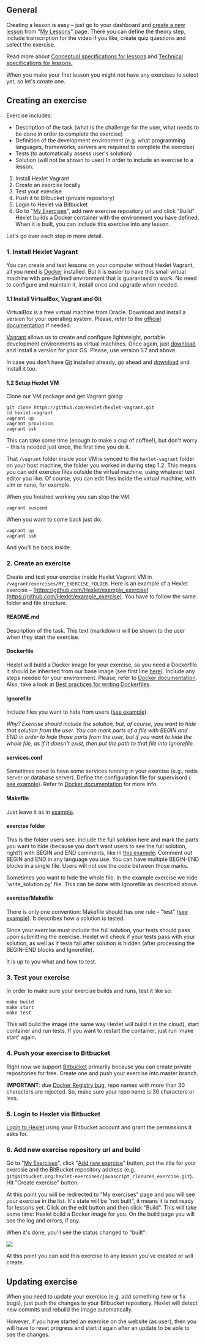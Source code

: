 ## General

Creating a lesson is easy – just go to your dashboard and [create a new lesson](http://hexlet.io/account/lessons/new?locale=en) from "[My Lessons](http://hexlet.io/account/lessons)" page. There you can define the theory step, include transcription for the video if you like, create quiz questions and select the exercise.

Read more about [Conceptual specifications for lessons](http://feedback.hexlet.io/knowledgebase/articles/489631) and [Technical specifications for lessons.﻿](http://feedback.hexlet.io/knowledgebase/articles/489636)

When you make your first lesson you might not have any exercises to select yet, so let's create one.

## Creating an exercise

Exercise includes:

* Description of the task (what is the challenge for the user, what needs to be done in order to complete the
 exercise)
* Definition of the development environment (e.g. what programming languages, frameworks, servers are required to complete the exercise)
* Tests (to automatically assess user's solution)
* Solution (will not be shown to user)
In order to include an exercise to a lesson:

1. Install Hexlet Vagrant
2. Create an exercise locally
3. Test your exercise
4. Push it to Bitbucket (private repository)
5. Login to Hexlet via Bitbucket
6. Go to "[My Exercises](http://hexlet.io/account/exercises)", add new exercise repository url and click
 "Build"
Hexlet builds a Docker container with the environment you have defined. When it is built, you can include this exercise into any lesson.

Let's go over each step in more detail.

### 1. Install Hexlet Vagrant

You can create and test lessons on your computer without Hexlet Vagrant, all you need is [Docker](http://docker.io) installed. But it is easier to have this small virtual machine with pre-defined environment that is guaranteed to work. No need to configure and maintain it, install once and upgrade when needed.

#### 1.1 Install VirtualBox, Vagrant and Git

VirtualBox is a free virtual machine from Oracle. Download and install a version for your operating system. Please, refer to the
[official documentation](https://www.virtualbox.org/wiki/End-user_documentation) if needed.

[Vagrant](https://www.vagrantup.com/) allows us to create and configure lightweight, portable development environments as virtual machines.﻿ Once again, just [download](https://www.vagrantup.com/downloads.html) and install a version for your OS. Please, use version 1.7 and above.

In case you don't have [Git](http://git-scm.com/) installed already, go ahead and [download](http://git-scm.com/downloads) and install it too.

#### 1.2 Setup Hexlet VM

Clone our VM package and get Vagrant going:

```
git clone https://github.com/Hexlet/hexlet-vagrant.git
cd hexlet-vagrant
vagrant up
vagrant provision
vagrant ssh
```

This can take some time (enough to make a cup of coffee!), but don't worry – this is needed just once, the first time you do it.

﻿That `/vagrant` folder inside your VM is synced to the `hexlet-vagrant﻿` folder on your host machine, the folder you worked in during step 1.2. This means you can edit exercise files outside the virtual machine, using whatever text editor you like. Of course, you can edit files inside the virtual machine, with vim or nano, for example.

When you finished working you can stop the VM.

```
vagrant suspend
```

When you want to come back just do:

```
vagrant up
vagrant ssh
```

And you'll be back inside.

### 2. Create an exercise

Create and test your exercise inside Hexlet Vagrant VM in `/vagrant/exercises/MY_EXERCISE_FOLDER`. Here is an example of a Hexlet exercise – [https://github.com/Hexlet/example_exercise](https://github.com/Hexlet/example_exercise). You have to follow the same folder and file structure.

#### README.md

Description of the task. This text (markdown) will be shown to the user when they start the exercise.

#### Dockerfile

Hexlet will build a Docker image for your exercise, so you need a Dockerfile. It should be inherited from our base image (see first line [here](https://github.com/Hexlet/example_exercise/blob/master/Dockerfile)). Include any steps needed for your environment. Please, refer to [Docker documentation](https://docs.docker.com/reference/builder/). Also, take a look at [Best practices for writing Dockerfiles](https://docs.docker.com/articles/dockerfile_best-practices/).

#### Ignorefile

Include files you want to hide from users ([see example](https://github.com/Hexlet/example_exercise/blob/master/Ignorefile)).


*Why? Exercise should include the solution, but, of course, you want to hide that solution from the user. You can mark parts of a file with BEGIN and END in order to hide those parts from the user, but if you want to hide the whole file, as if it doesn't exist, then put the path to that file into Ignorefile.*

#### services.conf

Sometimes need to have some services running in your exercise (e.g., redis server or database server). Define the configuration file for supervisord (
[see example](https://github.com/Hexlet/example_exercise/blob/master/services.conf)). Refer to [Docker documentation](https://docs.docker.com/articles/using_supervisord/) for more info.

#### Makefile

Just leave it as in [example](https://github.com/Hexlet/example_exercise/blob/master/Makefile).

#### exercise folder

This is the folder users see. Include the full solution here and mark the parts you want to hide (because you don't want users to see the full solution, right?) with BEGIN and END comments, like in [this example](https://github.com/Hexlet/example_exercise/blob/master/exercise/read_solution.py). Comment out BEGIN and END in any language you use. You can have multiple BEGIN-END blocks in a single file. Users will not see the code between those marks.

Sometimes you want to hide the whole file. In the example exercise we hide 'write_solution.py' file. This can be done with Ignorefile as described above.

#### exercise/Makefile
There is only one convention: Makefile should has one rule – "test" ([see example](https://github.com/Hexlet/example_exercise/blob/master/exercise/Makefile)). It describes how a solution is tested.

Since your exercise must include the full solution, your tests should pass upon submitting the exercise. Hexlet will check if your tests pass with your solution, as well as if tests fail after solution is hidden (after processing the BEGIN-END blocks and Ignorefile).

It is up to you what and how to test.

### 3. Test your exercise

In order to make sure your exercise builds and runs, test it like so:

```
make build
make start
make test
```

This will build the image (the same way Hexlet will build it in the cloud), start container and run tests. If you want to restart the container, just run 'make start' again.

### 4. Push your exercise to Bitbucket

Right now we support [Bitbucket](https://bitbucket.org/) primarily because you can create private repositories for free. Create one and push your exercise into master branch.

**IMPORTANT**: due [Docker Registry bug](https://github.com/docker/docker-registry/issues/901), repo names with more than 30 characters are rejected. So, make sure your repo name is 30 characters or less.

### 5. Login to Hexlet via Bitbucket

[Login to Hexlet](http://hexlet.io/session/new) using your Bitbucket account and grant the permissions it asks for.

### 6. Add new exercise repository url and build

﻿Go to "[My Exercises](http://hexlet.io/account/exercises)", click "[Add new exercise](https://hexlet.io/account/exercises/new)" button, put the title for your exercsie and the BitBucket repository address (e.g. `git@bitbucket.org:hexlet-exercises/javascript_closures_exercise.git`). Hit "Create exercise" button.

At this point you will be redirected to "My exercises" page and you will see your exercise in the list. It's state will be "not built", it means it is not ready for lessons yet. Click on the edit button and then click "Build". This will take some time: Hexlet build a Docker image for you. On the build page you will see the log and errors, if any.

When it's done, you'll see the status changed to "built":

![](https://hexlet.uservoice.com/assets/76400881/Screen%20Shot%202015-01-12%20at%2018.21.42.png)

At this point you can add this exercise to any lesson you've created or will create.

## Updating exercise

When you need to update your exercise (e.g. add something new or fix bugs), just push the changes to your Bitbucket repository. Hexlet will detect new commits and rebuild the image automatically.

However, if you have started an exercise on the website (as user), then you will have to reset progress and start it again after an update to be able to see the changes.
